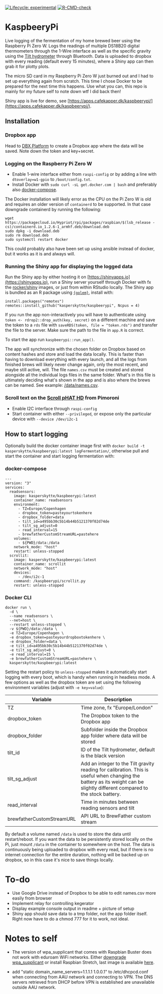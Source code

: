 <!-- badges: start -->
[![Lifecycle: experimental](https://img.shields.io/badge/lifecycle-experimental-orange.svg)](https://lifecycle.r-lib.org/articles/stages.html#experimental)
[![R-CMD-check](https://github.com/kasperskytte/kaspbeerypi/workflows/R-CMD-check/badge.svg)](https://github.com/kasperskytte/kaspbeerypi/actions)
<!-- badges: end -->

# KaspbeeryPi
Live logging of the fermentation of my home brewed beer using the Raspberry Pi Zero W. Logs the readings of multiple DS18B20 digital thermometers through the 1-Wire interface as well as the specific gravity using the [Tilt hydrometer](https://tilthydrometer.com/) through Bluetooth. Data is uploaded to dropbox with every reading (default every 15 minutes), where a Shiny app can then grab it for plotty plots.

The micro SD card in my Raspberry Pi Zero W just burned out and I had to set up everything again from scratch. This time I chose Docker to be prepared for the next time this happens. Use what you can, this repo is mainly for my future self to note down wtf I did back then!

Shiny app is live for demo, see [https://apps.cafekapper.dk/kaspbeerypi/](https://apps.cafekapper.dk/kaspbeerypi/).

## Installation
### Dropbox app
Head to [DBX Platform](https://www.dropbox.com/developers) to create a Dropbox app where the data will be saved. Note down the token and key+secret.

### Logging on the Raspberry Pi Zero W
 - Enable 1-wire interface either from `raspi-config` or by adding a line with `dtoverlay=w1-gpio` to `/boot/config.txt`.
 - Install Docker with `sudo curl -sL get.docker.com | bash` and preferably also [docker-compose](https://docs.docker.com/compose/install/).

The Docker installation will likely error as the CPU on the Pi Zero W is old and requires an older version of `containerd` to be supported. In that case downgrade containerd by running the following:
```
wget https://packagecloud.io/Hypriot/rpi/packages/raspbian/$(lsb_release -cs)/containerd.io_1.2.6-1_armhf.deb/download.deb
sudo dpkg -i download.deb
sudo rm download.deb
sudo systemctl restart docker
```

This could probably also have been set up using ansible instead of docker, but it works as it is and always will.

### Running the Shiny app for displaying the logged data
Run the Shiny app by either hosting it on [https://shinyapps.io](https://shinyapps.io), run a Shiny server yourself through Docker with fx the [rocker/shiny](`https://hub.docker.com/r/rocker/shiny`) images, or just from within RStudio locally. The Shiny app is bundled as an R package using [`{golem}`](https://thinkr-open.github.io/golem/index.html), install with:

```
install.packages("remotes")
remotes::install_github("kasperskytte/kaspbeerypi", Ncpus = 4)
```

If you run the app non-interactively you will have to authenticate using `token <- rdrop2::drop_auth(key, secret)` on a different machine and save the token to a `rds` file with `saveRDS(token, file = "token.rds")` and transfer the file to the server. Make sure the path to the file in `app.R` is correct.

To start the app run `kaspbeerypi::run_app()`. 

The app will synchronize with the chosen folder on Dropbox based on content hashes and store and load the data locally. This is faster than having to download everything with every launch, and all the logs from finished brews will likely never change again, only the most recent, and maybe still active, will. The file `names.csv` must be created and stored alongside all the individual logs files in the same folder. What's in this file is ultimately deciding what's shown in the app and is also where the brews can be named. See example: [/data/names.csv](https://github.com/KasperSkytte/kaspbeerypi/blob/main/data/names.csv).

### Scroll text on the [Scroll pHAT HD](https://learn.pimoroni.com/scroll-phat-hd) from Pimoroni
 - Enable I2C interface through `raspi-config`
 - Start container with either `--privileged`, or expose only the particular device with `--device /dev/i2c-1`

## How to start logging
Optionally build the docker container image first with `docker build -t kasperskytte/kaspbeerypi:latest logFermentation/`, otherwise pull and start the container and start logging fermentation with:

### docker-compose
```
---
version: "3"
services:
  readsensors:
    image: kasperskytte/kaspbeerypi:latest
    container_name: readsensors
    environment:
      - TZ=Europe/Copenhagen
      - dropbox_token=pasteyourtokenhere
      - dropbox_folder=data
      - tilt_id=a495bb30c5b14b44b5121370f02d74de
      - tilt_sg_adjust=0
      - read_interval=15
      - brewfatherCustomStreamURL=pastehere
    volumes:
      - ${PWD}/data:/data
    network_mode: "host"
    restart: unless-stopped
  scrollit:
    image: kasperskytte/kaspbeerypi:latest
    container_name: scrollit
    network_mode: "host"
    devices:
      - /dev/i2c-1
    command: /kaspbeerypi/scrollit.py
    restart: unless-stopped
```

### Docker CLI
```
docker run \
  -d \
  --name readsensors \
  --net=host \
  --restart unless-stopped \
  -v ${PWD}/data:/data \
  -e TZ=Europe/Copenhagen \
  -e dropbox_token=pasteyourdropboxtokenhere \
  -e dropbox_folder=data \
  -e tilt_id=a495bb30c5b14b44b5121370f02d74de \
  -e tilt_sg_adjust=0 \
  -e read_interval=15 \
  -e brewfatherCustomStreamURL=pastehere \
  kasperskytte/kaspbeerypi:latest
```

Setting the restart policy to `unless-stopped` makes it automatically start logging with every boot, which is handy when running in headless mode.
A few options as well as the dropbox token are set using the following environment variables (adjust with `-e key=value`):

| Variable | Description |
| --- | --- |
| TZ | Time zone, fx "Europe/London" |
| dropbox_token | The Dropbox token to the Dropbox app |
| dropbox_folder | Subfolder inside the Dropbox app folder where data will be stored |
| tilt_id | ID of the Tilt hydrometer, default is the black version |
| tilt_sg_adjust | Add an integer to the Tilt gravity reading for calibration. This is useful when changing the battery as its weight can be slightly different compared to the stock battery. |
| read_interval | Time in minutes between reading sensors and tilt |
| brewfatherCustomStreamURL | API URL to BrewFather custom stream |

By default a volume named `/data` is used to store the data until restart/reboot. If you want the data to be persistently stored locally on the Pi, just mount `/data` in the container to somewhere on the host. The data is continuously being uploaded to dropbox with every read, but if there is no internet connection for the entire duration, nothing will be backed up on dropbox, so in this case it's nice to save things locally.

# To-do
 - Use Google Drive instead of Dropbox to be able to edit names.csv more easily from browser
 - Implement relay for controlling kegerator
 - Display example console output in readme + picture of setup
 - Shiny app should save data to a tmp folder, not the app folder itself. Right now have to do a chmod 777 for it to work, not ideal.

# Notes to self
 - The version of wpa_supplicant that comes with Raspbian Buster does not work with eduroam WiFi networks. Either [downgrade wpa_supplicant](https://medium.com/good-robot/connect-your-raspberry-pi-to-eduroam-special-instructions-for-raspbian-buster-dfd536003999) or install Raspbian Stretch, last image is available [here](https://downloads.raspberrypi.org/raspbian_lite/images/raspbian_lite-2019-04-09/).

 - add "static domain_name_servers=1.1.1.1 1.0.0.1" to /etc/dhcpcd.conf when connecting from AAU network and connecting to VPN. The DNS servers retrieved from DHCP before VPN is established are unavailable outside AAU network.
